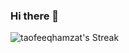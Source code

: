### Hi there 👋

<!--
**taofeeqhamzat/taofeeqhamzat** is a ✨ _special_ ✨ repository because its `README.md` (this file) appears on your GitHub profile.

Here are some ideas to get you started:

- 🔭 I’m currently working on ...
- 🌱 I’m currently learning ...
- 👯 I’m looking to collaborate on ...
- 🤔 I’m looking for help with ...
- 💬 Ask me about ...
- 📫 How to reach me: ...
- 😄 Pronouns: ...
- ⚡ Fun fact: ...
-->
![taofeeqhamzat's Streak](https://github-readme-streak-stats.herokuapp.com/?user=taofeeqhamzat&theme=dark&hide_border=false)
